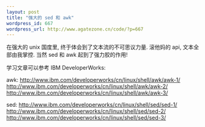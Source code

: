 ```yaml
--- 
layout: post
title: "强大的 sed 和 awk"
wordpress_id: 667
wordpress_url: http://www.agatezone.cn/code/?p=667
---
```

在强大的 unix 国度里, 终于体会到了文本流的不可思议力量. 滚他妈的 api, 文本全部由我掌控. 当然 sed 和 awk 起到了强力胶的作用!

学习文章可以参考 IBM DeveloperWorks:

awk:
<a href="http://www.ibm.com/developerworks/cn/linux/shell/awk/awk-1/">http://www.ibm.com/developerworks/cn/linux/shell/awk/awk-1/</a>
<a href="http://www.ibm.com/developerworks/cn/linux/shell/awk/awk-2/">http://www.ibm.com/developerworks/cn/linux/shell/awk/awk-2/</a>
<a href="http://www.ibm.com/developerworks/cn/linux/shell/awk/awk-3/">http://www.ibm.com/developerworks/cn/linux/shell/awk/awk-3/</a>

sed:
<a href="http://www.ibm.com/developerworks/cn/linux/shell/sed/sed-1/">http://www.ibm.com/developerworks/cn/linux/shell/sed/sed-1/</a>
<a href="http://www.ibm.com/developerworks/cn/linux/shell/sed/sed-2/">http://www.ibm.com/developerworks/cn/linux/shell/sed/sed-2/</a>
<a href="http://www.ibm.com/developerworks/cn/linux/shell/sed/sed-3/">http://www.ibm.com/developerworks/cn/linux/shell/sed/sed-3/</a>
